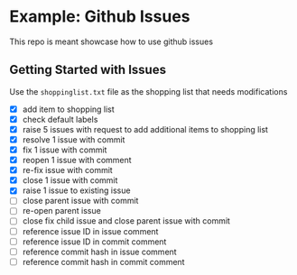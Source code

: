 # Example: Github Issues
This repo is meant showcase how to use github issues

## Getting Started with Issues
Use the `shoppinglist.txt` file as the shopping list that needs modifications

- [x] add item to shopping list
- [x] check default labels
- [x] raise 5 issues with request to add additional items to shopping list
- [x] resolve 1 issue with commit
- [x] fix 1 issue with commit
- [x] reopen 1 issue with comment
- [x] re-fix issue with commit
- [x] close 1 issue with commit
- [x] raise 1 issue to existing issue
- [ ] close parent issue with commit
- [ ] re-open parent issue
- [ ] close fix child issue and close parent issue with commit
- [ ] reference issue ID in issue comment
- [ ] reference issue ID in commit comment
- [ ] reference commit hash in issue comment
- [ ] reference commit hash in commit comment